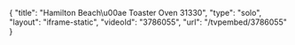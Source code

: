 {
    "title": "Hamilton Beach\u00ae Toaster Oven 31330",
    "type": "solo",
    "layout": "iframe-static",
    "videoId": "3786055",
    "url": "\/tvpembed\/3786055"
}